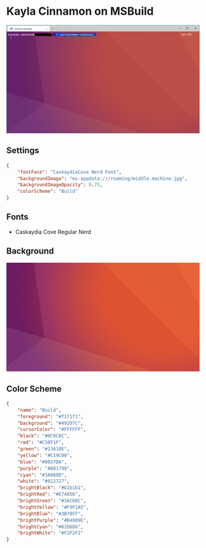 # Kayla Cinnamon on MSBuild

![Kayla Cinnamon on MSBuild](images/1.png)

## Settings

```json
{
    "fontFace": "CaskaydiaCove Nerd Font",
    "backgroundImage": "ms-appdata:///roaming/middle.machine.jpg",
    "backgroundImageOpacity": 0.75,
    "colorScheme": "Build"
}
```

## Fonts

- Caskaydia Cove Regular Nerd

## Background

![Kayla Cinnamon on MSBuild](images/1.jfif)

## Color Scheme

```json
{
    "name": "Build",
    "foreground": "#f1f1f1",
    "background": "#492D7C",
    "cursorColor": "#FFFFFF",
    "black": "#0C0C0C",
    "red": "#C50F1F",
    "green": "#13A10E",
    "yellow": "#C19C00",
    "blue": "#0037DA",
    "purple": "#881798",
    "cyan": "#3A96DD",
    "white": "#812727",
    "brightBlack": "#b1b1b1",
    "brightRed": "#E74856",
    "brightGreen": "#16C60C",
    "brightYellow": "#F9F1A5",
    "brightBlue": "#3B78FF",
    "brightPurple": "#B4009E",
    "brightCyan": "#61D6D6",
    "brightWhite": "#F2F2F2"
}
```
